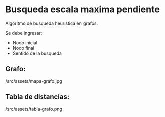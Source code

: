 # Busqueda escala maxima pendiente

Algoritmo de busqueda heuristica en grafos.

Se debe ingresar:
- Nodo inicial
- Nodo final
- Sentido de la busqueda

## Grafo:
/src/assets/mapa-grafo.jpg

## Tabla de distancias:
/src/assets/tabla-grafo.png
